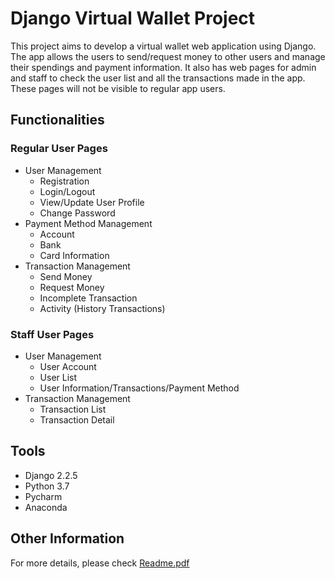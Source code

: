 # Django Virtual Wallet Project
This project aims to develop a virtual wallet web application using Django. The app allows the users to send/request money to other users and manage their spendings and payment information. It also has web pages for admin and staff to check the user list and all the transactions made in the app. These pages will not be visible to regular app users.

## Functionalities
### Regular User Pages
- User Management
  - Registration
  - Login/Logout
  - View/Update User Profile
  - Change Password
- Payment Method Management
  - Account
  - Bank
  - Card Information
- Transaction Management 
  - Send Money
  - Request Money
  - Incomplete Transaction
  - Activity (History Transactions)
  
### Staff User Pages
- User Management
  - User Account
  - User List
  - User Information/Transactions/Payment Method
- Transaction Management
  - Transaction List
  - Transaction Detail
## Tools
- Django 2.2.5
- Python 3.7
- Pycharm 
- Anaconda
## Other Information
For more details, please check [Readme.pdf](https://github.com/gillian850413/Django_Virtual_Wallet/blob/master/chiang_pinhuey_final_project/README.pdf) 
